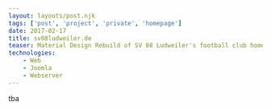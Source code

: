 ```yaml
---
layout: layouts/post.njk
tags: ['post', 'project', 'private', 'homepage']
date: 2017-02-17
title: sv08ludweiler.de
teaser: Material Design Rebuild of SV 08 Ludweiler's football club homepage 
technologies:
    - Web
    - Joomla
    - Webserver
---
```


tba